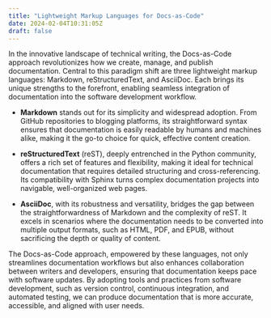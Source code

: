 ```yaml
---
title: "Lightweight Markup Languages for Docs-as-Code"
date: 2024-02-04T10:31:05Z
draft: false
---
```


In the innovative landscape of technical writing, the Docs-as-Code approach revolutionizes how we create, manage, and publish documentation. Central to this paradigm shift are three lightweight markup languages: Markdown, reStructuredText, and AsciiDoc. Each brings its unique strengths to the forefront, enabling seamless integration of documentation into the software development workflow.

- **Markdown** stands out for its simplicity and widespread adoption. From GitHub repositories to blogging platforms, its straightforward syntax ensures that documentation is easily readable by humans and machines alike, making it the go-to choice for quick, effective content creation.

- **reStructuredText** (reST), deeply entrenched in the Python community, offers a rich set of features and flexibility, making it ideal for technical documentation that requires detailed structuring and cross-referencing. Its compatibility with Sphinx turns complex documentation projects into navigable, well-organized web pages.

- **AsciiDoc**, with its robustness and versatility, bridges the gap between the straightforwardness of Markdown and the complexity of reST. It excels in scenarios where the documentation needs to be converted into multiple output formats, such as HTML, PDF, and EPUB, without sacrificing the depth or quality of content.

The Docs-as-Code approach, empowered by these languages, not only streamlines documentation workflows but also enhances collaboration between writers and developers, ensuring that documentation keeps pace with software updates. By adopting tools and practices from software development, such as version control, continuous integration, and automated testing, we can produce documentation that is more accurate, accessible, and aligned with user needs.
